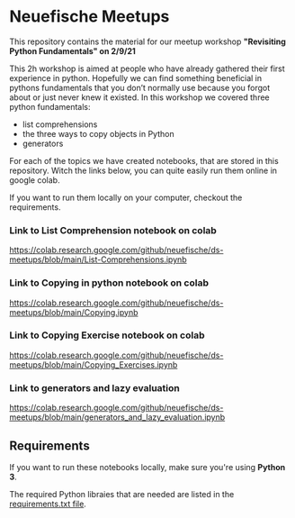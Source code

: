 # Neuefische Meetups

This repository contains the material for our meetup workshop **"Revisiting Python Fundamentals" on 2/9/21**

This 2h workshop is aimed at people who have already gathered their first experience in python. Hopefully we can find something beneficial in pythons fundamentals that you don’t normally use because you forgot about or just never knew it existed.
In this workshop we covered three python fundamentals:
- list comprehensions
- the three ways to copy objects in Python
- generators

For each of the topics we have created notebooks, that are stored in this repository. 
Witch the links below, you can quite easily run them online in google colab.

If you want to run them locally on your computer, checkout the requirements.

### Link to List Comprehension notebook on colab
https://colab.research.google.com/github/neuefische/ds-meetups/blob/main/List-Comprehensions.ipynb

### Link to Copying in python notebook on colab
https://colab.research.google.com/github/neuefische/ds-meetups/blob/main/Copying.ipynb

### Link to Copying Exercise notebook on colab
https://colab.research.google.com/github/neuefische/ds-meetups/blob/main/Copying_Exercises.ipynb

### Link to generators and lazy evaluation
https://colab.research.google.com/github/neuefische/ds-meetups/blob/main/generators_and_lazy_evaluation.ipynb

## Requirements

If you want to run these notebooks locally, make sure you're using **Python 3**.

The required Python libraies that are needed are listed in the [requirements.txt file](requirements.txt).



